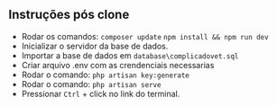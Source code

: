 ## Instruções pós clone
- Rodar os comandos: ``composer update`` ``npm install && npm run dev``
- Inicializar o servidor da base de dados.
- Importar a base de dados em ``database\complicadovet.sql``
- Criar arquivo .env com as crendenciais necessarias
- Rodar o comando: ``php artisan key:generate``
- Rodar o comando: ``php artisan serve``
- Pressionar ``Ctrl`` + click no link do terminal.
